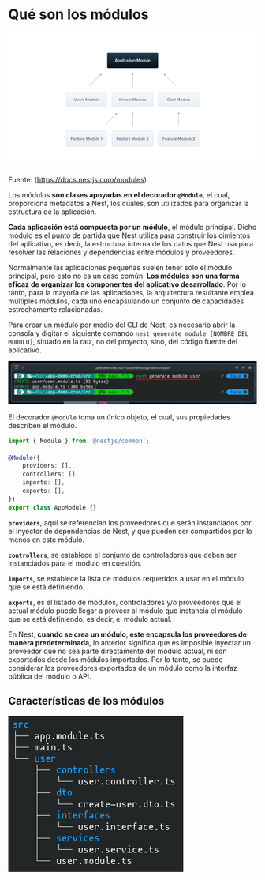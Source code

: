 # Qué son los módulos

![Diagrama de módulos](../assets/Modules_1.png "Diagrama de módulos")

Fuente: (<https://docs.nestjs.com/modules>)

Los módulos **son clases apoyadas en el decorador `@Module`**, el cual, proporciona metadatos a Nest, los cuales, son utilizados para organizar la estructura de la aplicación.

**Cada aplicación está compuesta por un módulo**, el módulo principal. Dicho módulo es el punto de partida que Nest utiliza para construir los cimientos del aplicativo, es decir, la estructura interna de los datos que Nest usa para resolver las relaciones y dependencias entre módulos y proveedores.

Normalmente las aplicaciones pequeñas suelen tener sólo el módulo principal, pero esto no es un caso común. **Los módulos son una forma eficaz de organizar los componentes del aplicativo desarrollado**. Por lo tanto, para la mayoría de las aplicaciones, la arquitectura resultante emplea múltiples módulos, cada uno encapsulando un conjunto de capacidades estrechamente relacionadas.

Para crear un módulo por medio del CLI de Nest, es necesario abrir la consola y digitar el siguiente comando `nest generate module [NOMBRE DEL MODULO]`, situado en la raíz, no del proyecto, sino, del código fuente del aplicativo.

![Generación de un módulo en consola](../assets/generar-modulo-cli.png "Generación de un módulo en consola")

El decorador `@Module` toma un único objeto, el cual, sus propiedades describen el módulo.

```typescript
import { Module } from '@nestjs/common';

@Module({
    providers: [],
    controllers: [],
    imports: [],
    exports: [],
})
export class AppModule {}
```

**`providers`**, aquí se referencian los proveedores que serán instanciados por el inyector de dependencias de Nest, y que pueden ser compartidos por lo menos en este módulo.

**`controllers`**, se establece el conjunto de controladores que deben ser instanciados para el módulo en cuestión.

**`imports`**, se establece la lista de módulos requeridos a usar en el módulo que se está definiendo.

**`exports`**, es el listado de módulos, controladores y/o proveedores que el actual módulo puede llegar a proveer al módulo que instancia el módulo que se está definiendo, es decir, el módulo actual.

En Nest, **cuando se crea un módulo, este encapsula los proveedores de manera predeterminada**, lo anterior significa que es imposible inyectar un proveedor que no sea parte directamente del módulo actual, ni son exportados desde los módulos importados. Por lo tanto, se puede considerar los proveedores exportados de un módulo como la interfaz pública del módulo o API.

## Características de los módulos
![Estructura de carpetas](../assets/estructura_1.png "Estructura de carpetas")